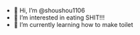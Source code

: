 - 👋 Hi, I’m @shoushou1106
- 👀 I’m interested in eating SHIT!!!
- 🌱 I’m currently learning how to make toilet

<!---
shoushou1106/shoushou1106 is a ✨ special ✨ repository because its `README.md` (this file) appears on your GitHub profile.
You can click the Preview link to take a look at your changes.
--->
